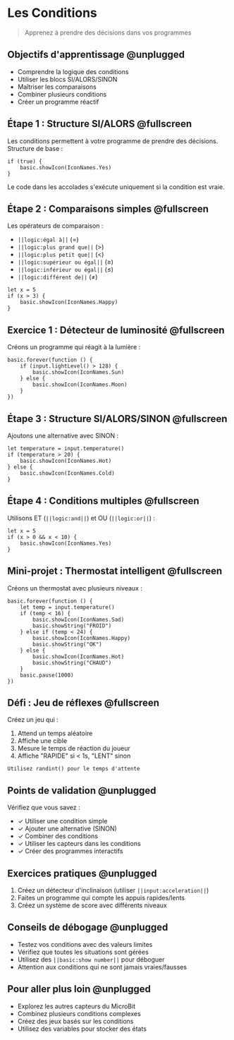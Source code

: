 # Les Conditions

> Apprenez à prendre des décisions dans vos programmes

## Objectifs d'apprentissage @unplugged

- Comprendre la logique des conditions
- Utiliser les blocs SI/ALORS/SINON
- Maîtriser les comparaisons
- Combiner plusieurs conditions
- Créer un programme réactif

## Étape 1 : Structure SI/ALORS @fullscreen

Les conditions permettent à votre programme de prendre des décisions.
Structure de base :

```blocks
if (true) {
    basic.showIcon(IconNames.Yes)
}
```

Le code dans les accolades s'exécute uniquement si la condition est vraie.

## Étape 2 : Comparaisons simples @fullscreen

Les opérateurs de comparaison :

* ``||logic:égal à||`` (=)
* ``||logic:plus grand que||`` (>)
* ``||logic:plus petit que||`` (<)
* ``||logic:supérieur ou égal||`` (≥)
* ``||logic:inférieur ou égal||`` (≤)
* ``||logic:différent de||`` (≠)

```blocks
let x = 5
if (x > 3) {
    basic.showIcon(IconNames.Happy)
}
```

## Exercice 1 : Détecteur de luminosité @fullscreen

Créons un programme qui réagit à la lumière :

```blocks
basic.forever(function () {
    if (input.lightLevel() > 128) {
        basic.showIcon(IconNames.Sun)
    } else {
        basic.showIcon(IconNames.Moon)
    }
})
```

## Étape 3 : Structure SI/ALORS/SINON @fullscreen

Ajoutons une alternative avec SINON :

```blocks
let temperature = input.temperature()
if (temperature > 20) {
    basic.showIcon(IconNames.Hot)
} else {
    basic.showIcon(IconNames.Cold)
}
```

## Étape 4 : Conditions multiples @fullscreen

Utilisons ET (``||logic:and||``) et OU (``||logic:or||``) :

```blocks
let x = 5
if (x > 0 && x < 10) {
    basic.showIcon(IconNames.Yes)
}
```

## Mini-projet : Thermostat intelligent @fullscreen

Créons un thermostat avec plusieurs niveaux :

```blocks
basic.forever(function () {
    let temp = input.temperature()
    if (temp < 16) {
        basic.showIcon(IconNames.Sad)
        basic.showString("FROID")
    } else if (temp < 24) {
        basic.showIcon(IconNames.Happy)
        basic.showString("OK")
    } else {
        basic.showIcon(IconNames.Hot)
        basic.showString("CHAUD")
    }
    basic.pause(1000)
})
```

## Défi : Jeu de réflexes @fullscreen

Créez un jeu qui :

1. Attend un temps aléatoire
2. Affiche une cible
3. Mesure le temps de réaction du joueur
4. Affiche "RAPIDE" si < 1s, "LENT" sinon

```hint
Utilisez randint() pour le temps d'attente
```

## Points de validation @unplugged

Vérifiez que vous savez :

- ✓ Utiliser une condition simple
- ✓ Ajouter une alternative (SINON)
- ✓ Combiner des conditions
- ✓ Utiliser les capteurs dans les conditions
- ✓ Créer des programmes interactifs

## Exercices pratiques @unplugged

1. Créez un détecteur d'inclinaison (utiliser ``||input:acceleration||``)
2. Faites un programme qui compte les appuis rapides/lents
3. Créez un système de score avec différents niveaux

## Conseils de débogage @unplugged

- Testez vos conditions avec des valeurs limites
- Vérifiez que toutes les situations sont gérées
- Utilisez des ``||basic:show number||`` pour déboguer
- Attention aux conditions qui ne sont jamais vraies/fausses

## Pour aller plus loin @unplugged

- Explorez les autres capteurs du MicroBit
- Combinez plusieurs conditions complexes
- Créez des jeux basés sur les conditions
- Utilisez des variables pour stocker des états
